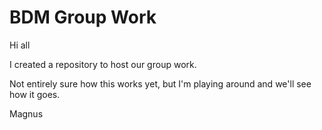 BDM Group Work
==============
Hi all

I created a repository to host our group work. 

Not entirely sure how this works yet, but I'm playing around and we'll see how it goes.

Magnus
